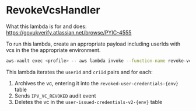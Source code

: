 # RevokeVcsHandler

What this lambda is for and does: https://govukverify.atlassian.net/browse/PYIC-4555

To run this lambda, create an appropriate payload including userIds with vcs in the the appropriate environment.

```bash
aws-vault exec <profile> -- aws lambda invoke --function-name revoke-vcs-<env> --invocation-type RequestResponse --payload fileb://revokeVcsLambdaPayload.json
```

This lambda iterates the `userId` and `criId` pairs and for each:
1. Archives the vc, entering it into the `revoked-user-credentials-{env}` table
2. Sends `IPV_VC_REVOKED` audit event
3. Deletes the vc in the `user-issued-credentials-v2-{env}` table
